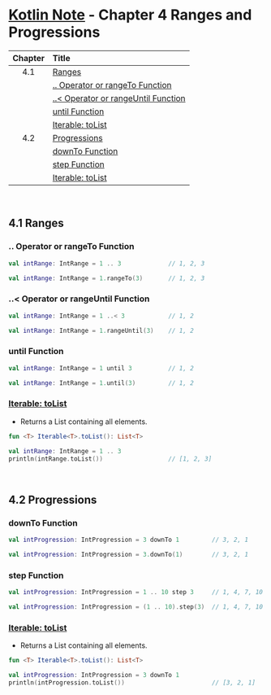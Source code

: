# [Kotlin Note](../../README.md) - Chapter 4 Ranges and Progressions
| Chapter | Title |
| :-: | :- |
| 4.1 | [Ranges](#41-ranges) |
|  | [.. Operator or rangeTo Function](#operator-or-rangeto-function) |
|  | [..< Operator or rangeUntil Function](#operator-or-rangeuntil-function) |
|  | [until Function](#until-function) |
|  | [Iterable: toList](#iterable-tolist) |
| 4.2 | [Progressions](#42-progressions) |
|  | [downTo Function](#downto-function) |
|  | [step Function](#step-function) |
|  | [Iterable: toList](#iterable-tolist-1) |

<br />

## 4.1 Ranges
### .. Operator or rangeTo Function
```kotlin
val intRange: IntRange = 1 .. 3             // 1, 2, 3
```
```kotlin
val intRange: IntRange = 1.rangeTo(3)       // 1, 2, 3
```

### ..< Operator or rangeUntil Function
```kotlin
val intRange: IntRange = 1 ..< 3            // 1, 2
```
```kotlin
val intRange: IntRange = 1.rangeUntil(3)    // 1, 2
```

### until Function
```kotlin
val intRange: IntRange = 1 until 3          // 1, 2
```
```kotlin
val intRange: IntRange = 1.until(3)         // 1, 2
```

### [Iterable: toList](https://kotlinlang.org/api/latest/jvm/stdlib/kotlin.collections/to-list.html)
- Returns a List containing all elements.
```kotlin
fun <T> Iterable<T>.toList(): List<T>
```

```kotlin
val intRange: IntRange = 1 .. 3
println(intRange.toList())                  // [1, 2, 3]
```

<br />

## 4.2 Progressions
### downTo Function
```kotlin
val intProgression: IntProgression = 3 downTo 1         // 3, 2, 1
```
```kotlin
val intProgression: IntProgression = 3.downTo(1)        // 3, 2, 1
```

### step Function
```kotlin
val intProgression: IntProgression = 1 .. 10 step 3     // 1, 4, 7, 10
```
```kotlin
val intProgression: IntProgression = (1 .. 10).step(3)  // 1, 4, 7, 10
```

### [Iterable: toList](https://kotlinlang.org/api/latest/jvm/stdlib/kotlin.collections/to-list.html)
- Returns a List containing all elements.
```kotlin
fun <T> Iterable<T>.toList(): List<T>
```

```kotlin
val intProgression: IntProgression = 3 downTo 1
println(intProgression.toList())                        // [3, 2, 1]
```

<br />
